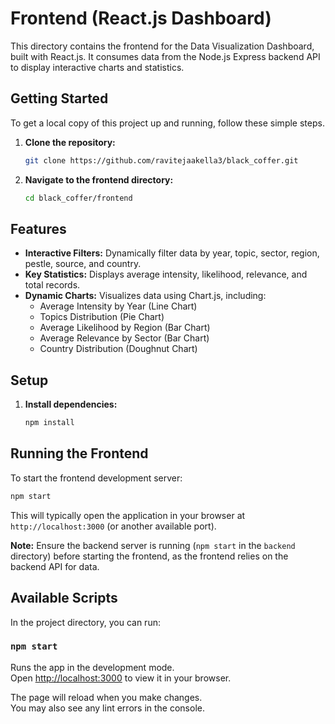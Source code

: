 # Frontend (React.js Dashboard)

This directory contains the frontend for the Data Visualization Dashboard, built with React.js. It consumes data from the Node.js Express backend API to display interactive charts and statistics.

## Getting Started

To get a local copy of this project up and running, follow these simple steps.

1.  **Clone the repository:**
    ```bash
    git clone https://github.com/ravitejaakella3/black_coffer.git
    ```
2.  **Navigate to the frontend directory:**
    ```bash
    cd black_coffer/frontend
    ```

## Features

-   **Interactive Filters:** Dynamically filter data by year, topic, sector, region, pestle, source, and country.
-   **Key Statistics:** Displays average intensity, likelihood, relevance, and total records.
-   **Dynamic Charts:** Visualizes data using Chart.js, including:
    -   Average Intensity by Year (Line Chart)
    -   Topics Distribution (Pie Chart)
    -   Average Likelihood by Region (Bar Chart)
    -   Average Relevance by Sector (Bar Chart)
    -   Country Distribution (Doughnut Chart)

## Setup

1.  **Install dependencies:**
    ```bash
    npm install
    ```

## Running the Frontend

To start the frontend development server:

```bash
npm start
```

This will typically open the application in your browser at `http://localhost:3000` (or another available port).

**Note:** Ensure the backend server is running (`npm start` in the `backend` directory) before starting the frontend, as the frontend relies on the backend API for data.

## Available Scripts

In the project directory, you can run:

### `npm start`

Runs the app in the development mode.\
Open [http://localhost:3000](http://localhost:3000) to view it in your browser.

The page will reload when you make changes.\
You may also see any lint errors in the console.


